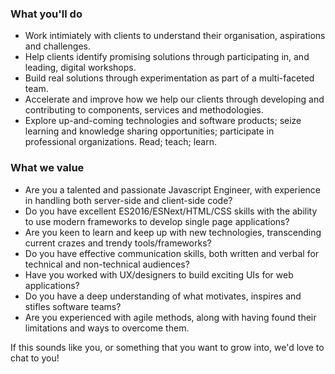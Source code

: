 ### What you'll do
* Work intimiately with clients to understand their organisation, aspirations and challenges.
* Help clients identify promising solutions through participating in, and leading, digital workshops.
* Build real solutions through experimentation as part of a multi-faceted team.  
* Accelerate and improve how we help our clients through developing and contributing to components, services and methodologies.
* Explore up-and-coming technologies and software products; seize learning and knowledge sharing opportunities; participate in professional organizations. Read; teach; learn.


### What we value
* Are you a talented and passionate Javascript Engineer, with experience in handling both server-side and client-side code?
* Do you have excellent ES2016/ESNext/HTML/CSS skills with the ability to use modern frameworks to develop single page applications?
* Are you keen to learn and keep up with new technologies, transcending current crazes and trendy tools/frameworks?
* Do you have effective communication skills, both written and verbal for technical and non-technical audiences?
* Have you worked with UX/designers to build exciting UIs for web applications?
* Do you have a deep understanding of what motivates, inspires and stifles software teams?
* Are you experienced with agile methods, along with having found their limitations and ways to overcome them.


If this sounds like you, or something that you want to grow into, we'd love to chat to you!